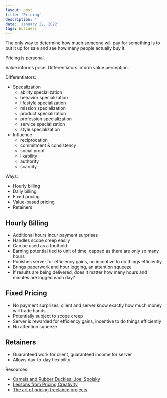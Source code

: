 ```yaml
---
layout: post
title: 'Pricing'
description: ''
date: 'January 22, 2022'
tags: business
---
```


The only way to determine how much someone will pay for something is to put it up for sale and see how many people actually buy it.

Pricing is personal.

Value informs price. Differentiators inform value perception.

Differentiators:
- Specalization
    - ability specialization
    - behavior specialization
    - lifestyle specialization
    - mission specialization
    - product specialization
    - profession specialization
    - service specialization
    - style specialization
- Influence
    - reciprocation
    - commitment & consistency
    - social proof
    - likability
    - authority
    - scarcity

Ways:
- Hourly billing
- Daily billing
- Fixed pricing
- Value-based pricing
- Retainers

## Hourly Billing
- Additional hours incur payment surprises
- Handles scope creep easily
- Can be used as a foothold
- Earning potential tied to unit of time, capped as there are only so many hours
- Punishes server for efficiency gains, no incentive to do things efficiently
- Brings paperwork and hour logging, an attention squeeze
- If results are being delivered, does it matter how many hours and minutes are logged each day?

## Fixed Pricing
- No payment surprises, client and server know exactly how much money will trade hands
- Potentially subject to scope creep
- Server is rewarded for efficiency gains, incentive to do things efficiently
- No attention squeeze

## Retainers
- Guaranteed work for client, guaranteed income for server
- Allows day-to-day flexibility

Resources:
- [Camels and Rubber Duckies: Joel Spolsky](https://www.joelonsoftware.com/2004/12/15/camels-and-rubber-duckies/)
- [Lessons from Pricing Creativity](https://www.peterkang.com/lessons-from-pricing-creativity-by-blair-enns/)
- [The art of pricing freelance projects](https://vanschneider.com/blog/freelance/the-art-of-pricing-freelance-projects/)
